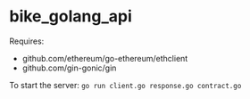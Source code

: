 # bike_golang_api

Requires: 
- github.com/ethereum/go-ethereum/ethclient
- github.com/gin-gonic/gin

To start the server:
`go run client.go response.go contract.go`

